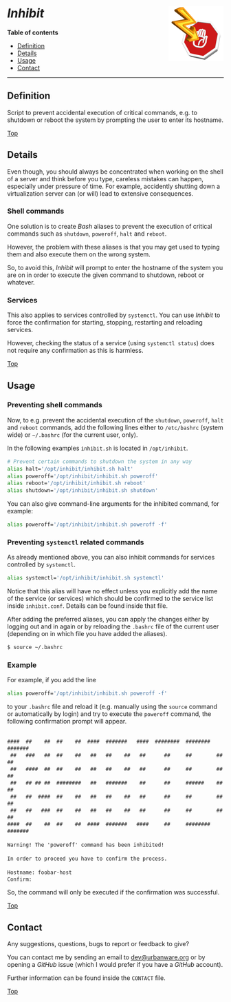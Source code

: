 # *Inhibit* <img src="inhibit.png" alt="Inhibit logo" height="128px" width="128px" align="right"/>

**Table of contents**
*   [Definition](#definition)
*   [Details](#details)
*   [Usage](#usage)
*   [Contact](#contact)

----

## Definition

Script to prevent accidental execution of critical commands, e.g. to shutdown or reboot the system by prompting the user to enter its hostname.

[Top](#inhibit-)

## Details

Even though, you should always be concentrated when working on the shell of a server and think before you type, careless mistakes can happen, especially under pressure of time. For example, accidently shutting down a virtualization server can (or will) lead to extensive consequences.

### Shell commands

One solution is to create *Bash* aliases to prevent the execution of critical commands such as `shutdown`, `poweroff`, `halt` and `reboot`.

However, the problem with these aliases is that you may get used to typing them and also execute them on the wrong system.

So, to avoid this, *Inhibit* will prompt to enter the hostname of the system you are on in order to execute the given command to shutdown, reboot or whatever.

### Services

This also applies to services controlled by `systemctl`. You can use *Inhibit* to force the confirmation for starting, stopping, restarting and reloading services.

However, checking the status of a service (using `systemctl status`) does not require any confirmation as this is harmless.

[Top](#inhibit-)

## Usage

### Preventing shell commands

Now, to e.g. prevent the accidental execution of the `shutdown`, `poweroff`, `halt` and `reboot` commands, add the following lines either to `/etc/bashrc` (system wide) or `~/.bashrc` (for the current user, only).

In the following examples `inhibit.sh` is located in `/opt/inhibit`.

```bash
# Prevent certain commands to shutdown the system in any way
alias halt='/opt/inhibit/inhibit.sh halt'
alias poweroff='/opt/inhibit/inhibit.sh poweroff'
alias reboot='/opt/inhibit/inhibit.sh reboot'
alias shutdown='/opt/inhibit/inhibit.sh shutdown'
```

You can also give command-line arguments for the inhibited command, for example:

```bash
alias poweroff='/opt/inhibit/inhibit.sh poweroff -f'
```

### Preventing `systemctl` related commands

As already mentioned above, you can also inhibit commands for services controlled by `systemctl`.

```bash
alias systemctl='/opt/inhibit/inhibit.sh systemctl'
```

Notice that this alias will have no effect unless you explicitly add the name of the service (or services) which should be confirmed to the service list inside `inhibit.conf`. Details can be found inside that file.

After adding the preferred aliases, you can apply the changes either by logging out and in again or by reloading the `.bashrc` file of the current user (depending on in which file you have added the aliases).

```bash
$ source ~/.bashrc
```

### Example

For example, if you add the line

```bash
alias poweroff='/opt/inhibit/inhibit.sh poweroff -f'
```

to your `.bashrc` file and reload it (e.g. manually using the `source` command or automatically by login) and try to execute the `poweroff` command, the following confirmation prompt will appear.


```

####  ##    ##  ##    ##  ####  #######   ####  ########  ########  #######
 ##   ###   ##  ##    ##   ##   ##    ##   ##      ##     ##        ##    ##
 ##   ####  ##  ##    ##   ##   ##    ##   ##      ##     ##        ##    ##
 ##   ## ## ##  ########   ##   #######    ##      ##     ######    ##    ##
 ##   ##  ####  ##    ##   ##   ##    ##   ##      ##     ##        ##    ##
 ##   ##   ###  ##    ##   ##   ##    ##   ##      ##     ##        ##    ##
####  ##    ##  ##    ##  ####  #######   ####     ##     ########  #######

Warning! The 'poweroff' command has been inhibited!

In order to proceed you have to confirm the process.

Hostname: foobar-host
Confirm:

```

So, the command will only be executed if the confirmation was successful.

[Top](#inhibit-)

## Contact

Any suggestions, questions, bugs to report or feedback to give?

You can contact me by sending an email to [dev@urbanware.org](mailto:dev@urbanware.org) or by opening a *GitHub* issue (which I would prefer if you have a *GitHub* account).

Further information can be found inside the `CONTACT` file.

[Top](#inhibit-)
